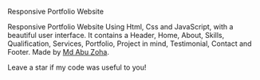 Responsive Portfolio Website 

Responsive Portfolio Website Using Html, Css and JavaScript, with a beautiful user interface. It contains a Header, Home, About, Skills, Qualification, Services, Portfolio, Project in mind, Testimonial, Contact and Footer. Made by <a href="https://md-abu-zoha.github.io/Portfolio/" target="_blank">Md Abu Zoha</a>.

Leave a star if my code was useful to you!

